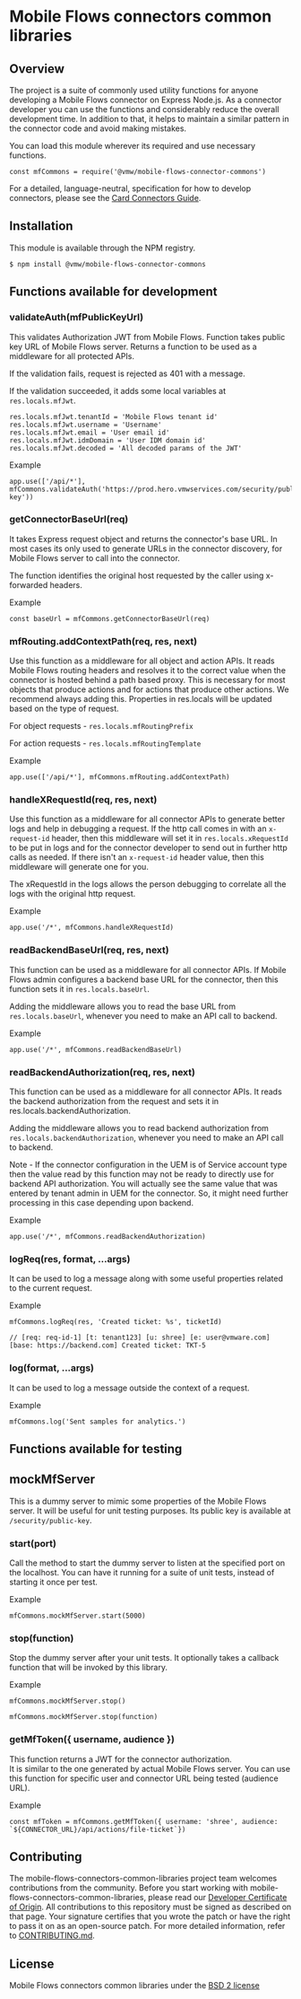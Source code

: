# Mobile Flows connectors common libraries

## Overview
The project is a suite of commonly used utility functions for anyone developing a Mobile Flows connector on Express Node.js. 
As a connector developer you can use the functions and considerably reduce the overall development time. In addition to that, 
it helps to maintain a similar pattern in the connector code and avoid making mistakes. 

You can load this module wherever its required and use necessary functions. 
```
const mfCommons = require('@vmw/mobile-flows-connector-commons')
```

For a detailed, language-neutral, specification for how to develop connectors, 
please see the [Card Connectors Guide](https://github.com/vmware-samples/card-connectors-guide).

## Installation
This module is available through the NPM registry.
```
$ npm install @vmw/mobile-flows-connector-commons
```

## Functions available for development

### validateAuth(mfPublicKeyUrl)
This validates Authorization JWT from Mobile Flows. 
Function takes public key URL of Mobile Flows server. Returns a function to be used as a middleware 
for all protected APIs.

If the validation fails, request is rejected as 401 with a message.

If the validation succeeded, it adds some local variables at `res.locals.mfJwt`.
```$xslt
res.locals.mfJwt.tenantId = 'Mobile Flows tenant id'
res.locals.mfJwt.username = 'Username'
res.locals.mfJwt.email = 'User email id'
res.locals.mfJwt.idmDomain = 'User IDM domain id'
res.locals.mfJwt.decoded = 'All decoded params of the JWT'
```

Example
```
app.use(['/api/*'], mfCommons.validateAuth('https://prod.hero.vmwservices.com/security/public-key'))
```

### getConnectorBaseUrl(req)
It takes Express request object and returns the connector's base URL. In most cases its only used to 
generate URLs in the connector discovery, for Mobile Flows server to call into the connector.

The function identifies the original host requested by the caller using x-forwarded headers.

Example
```
const baseUrl = mfCommons.getConnectorBaseUrl(req)
```

### mfRouting.addContextPath(req, res, next)
Use this function as a middleware for all object and action APIs. 
It reads Mobile Flows routing headers and resolves it to the correct value when the connector is hosted behind a path based proxy. 
This is necessary for most objects that produce actions and for actions that produce other actions. We recommend always adding this.
Properties in res.locals will be updated based on the type of request.

For object requests - `res.locals.mfRoutingPrefix`

For action requests - `res.locals.mfRoutingTemplate`

Example
```
app.use(['/api/*'], mfCommons.mfRouting.addContextPath)
```

### handleXRequestId(req, res, next)
Use this function as a middleware for all connector APIs to generate better logs and help in debugging a request. 
If the http call comes in with an `x-request-id` header, then this middleware will set it in `res.locals.xRequestId` 
to be put in logs and for the connector developer to send out in further http calls as needed. 
If there isn't an `x-request-id` header value, then this middleware will generate one for you.

The xRequestId in the logs allows the person debugging to correlate all the logs with the original http request.

Example
```
app.use('/*', mfCommons.handleXRequestId)
```

### readBackendBaseUrl(req, res, next)
This function can be used as a middleware for all connector APIs. If Mobile Flows admin configures a 
backend base URL for the connector, then this function sets it in `res.locals.baseUrl`.

Adding the middleware allows you to read the base URL from `res.locals.baseUrl`, whenever you need to
make an API call to backend.

Example
```
app.use('/*', mfCommons.readBackendBaseUrl)
```

### readBackendAuthorization(req, res, next)
This function can be used as a middleware for all connector APIs. It reads the backend authorization from the request
and sets it in res.locals.backendAuthorization.

Adding the middleware allows you to read backend authorization from `res.locals.backendAuthorization`, whenever you need to
make an API call to backend.

Note - If the connector configuration in the UEM is of Service account type then the value read by this function may 
not be ready to directly use for backend API authorization. You will actually see the same value that was entered by tenant admin in UEM for the connector.
So, it might need further processing in this case depending upon backend.

Example
```
app.use('/*', mfCommons.readBackendAuthorization)
```

### logReq(res, format, ...args)
It can be used to log a message along with some useful properties related to the current request.

Example
```
mfCommons.logReq(res, 'Created ticket: %s', ticketId)

// [req: req-id-1] [t: tenant123] [u: shree] [e: user@vmware.com] [base: https://backend.com] Created ticket: TKT-5
```

### log(format, ...args)
It can be used to log a message outside the context of a request.

Example
```
mfCommons.log('Sent samples for analytics.')
```

## Functions available for testing

## mockMfServer
This is a dummy server to mimic some properties of the Mobile Flows server. It will be useful for unit testing purposes.
Its public key is available at `/security/public-key`.

### start(port)
Call the method to start the dummy server to listen at the specified port on the localhost. You can have it running
for a suite of unit tests, instead of starting it once per test.

Example
```
mfCommons.mockMfServer.start(5000)
```

### stop(function)
Stop the dummy server after your unit tests. It optionally takes a callback function that will be invoked by this library.

Example
```
mfCommons.mockMfServer.stop()
```
```
mfCommons.mockMfServer.stop(function)
```

### getMfToken({ username, audience })
This function returns a JWT for the connector authorization.  
It is similar to the one generated by actual Mobile Flows server. 
You can use this function for specific user and connector URL being tested (audience URL).

Example
```
const mfToken = mfCommons.getMfToken({ username: 'shree', audience: `${CONNECTOR_URL}/api/actions/file-ticket`})
```


## Contributing

The mobile-flows-connectors-common-libraries project team welcomes contributions from the community. 
Before you start working with mobile-flows-connectors-common-libraries, please read 
our [Developer Certificate of Origin](https://cla.vmware.com/dco). All contributions to this repository must be
signed as described on that page. Your signature certifies that you wrote the patch or have the right to pass it on
as an open-source patch. For more detailed information, refer to [CONTRIBUTING.md](CONTRIBUTING.md).

## License

Mobile Flows connectors common libraries under the [BSD 2 license](LICENSE.txt)

